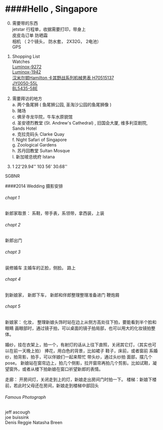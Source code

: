 ####Hello , Singapore
====   
0. 需要带的东西  
   jetstar 行程单，收据需要打印，带身上   
   皮皮岛订单
   防晒霜  
   相机 （ 2个镜头， 防水套， 2X32G， 2电池）  
   GPS  

1. Shopping List  
  Watches  
  [Luminox-9272](http://www.amazon.com/Luminox-9272-Raptor-Chronograph-Watch/dp/B006H0JGMA/ref=sr_1_1?ie=UTF8&qid=1384664991&sr=8-1&keywords=9272+F-22 "9272")  
  [Luminox-1942](http://www.amazon.com/Luminox-Atacama-Chronograph-Gunmetal-1942/dp/B00A6MFFPW/ref=sr_1_1?ie=UTF8&qid=1384665050&sr=8-1&keywords=Luminox+1942 "1942")    
  [汉米尔顿Hamilton 卡其野战系列机械男表 H70515137](http://item.jd.com/803611.html)    
  [JY0050-55L](http://www.amazon.com/Citizen-JY0050-55L-Skyhawk-Titanium-Eco-Drive/dp/B001QFYKTA/ref=sr_1_1?s=watches&ie=UTF8&qid=1389098786&sr=1-1&keywords=JY0050-55L)      
  [BL5435-58E](http://best.pconline.com.cn/chaozhi_12591.html)    
3. 需要拜访的地方   
   a. 两个鱼尾狮 ( 鱼尾狮公园, 圣淘沙公园的鱼尾狮像  )  
   b. 赌场  
   c. 佛牙寺龙华院，牛车水原貌馆   
   d. 圣安德烈教堂 (St. Andrew's Cathedral) , 旧国会大厦, 维多利亚剧院, Sands Hotel  
   e. 克拉克码头 Clarke Quay     
   f. Night Safari of Singapore   
   g. Zoological Gardens  
   h. 苏丹回教堂  Sultan Mosque  
   I. 新加坡总统府 Istana  
4.  1 22'29.94'' 103 56' 30.68''   


SGBNR    

####2014 Wedding 摄影安排
###### chapt 1     
新郎家取景：
系鞋，带手表，系领带，拿西装，上装


###### chapt 2     
新郎出门


###### chapt 3    
装修婚车
主婚车的正脸，侧脸。
路上


######  chapt 4    
到新娘家，
新郎下车，
新郎和伴郎整理整理准备进门
鞭炮屑


###### chapt 5    
新娘家：
化妆，
  整理新娘头饰时站在边上从侧方高处往下拍，要能看到半个脸和眼睛
  画眼部时，通过镜子拍，可以桌面的镜子拍局部，也可以用大的化妆镜拍整体。

婚纱，挂在衣架上，拍一个，有射灯的话从上往下直照，关闭其它灯，（其实也可以在前一天晚上拍）
捧花，用白色的背景，比如裙子
鞋子，床前，或者窗前
系婚纱，拍背影，拍手，可以伴娘们一起来帮忙
带头纱，通过头纱拍 面部，摆几个pose。
新娘站在窗帘边上，拍几个侧影，拉开窗帘再拍几个剪影。比如试鞋，凝望窗外，或者从楼下拍新娘在窗口祈望新郎的表情。


走廊： 开房间灯，关闭走到上的灯，新娘走出房间门时拍一下。
楼梯：新娘下楼前，若此时父母还在房间，新娘走到楼梯中部回头


###### Famous Photograph
jeff ascough     
joe buissink    
Denis Reggie
Natasha Breen
